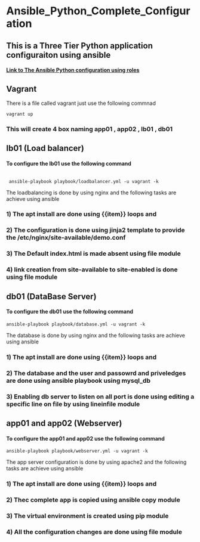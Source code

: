 # Ansible_Python_Complete_Configuration
## This is a Three Tier Python application configuraiton using ansible 
#### [Link to The Ansible Python configuration using roles](https://github.com/YashDevops/Ansible_Python_deployment_Using_Roles "Ansible_Python_deployment_Using_Roles")
## Vagrant
There is a file called vagrant just use the following commnad

```shell
vagrant up
```

### This will create 4 box naming app01 , app02 , lb01 , db01


## lb01 (Load balancer)
#### To configure the lb01 use the following command

```shell

 ansible-playbook playbook/loadbalancer.yml -u vagrant -k

```
The loadbalancing is done by using nginx and the following tasks are achieve using ansible
### 1) The apt install are done using {{item}} loops and 
### 2) The configuration is done using jinja2 template to provide the /etc/nginx/site-available/demo.conf
### 3) The Default index.html is made absent using file module
### 4) link creation from site-available to site-enabled is done using file module 



## db01 (DataBase Server)
#### To configure the db01 use the following command
```shell
ansible-playbook playbook/database.yml -u vagrant -k
```
The database is done by using nginx and the following tasks are achieve using ansible
### 1) The apt install are done using {{item}} loops and 
### 2) The database and the user and passowrd and priveledges are done using ansible playbook using mysql_db
### 3) Enabling db server to listen on all port is done using editing a specific line on file by using lineinfile module


## app01 and app02 (Webserver)

#### To configure the app01 and app02 use the following command
```shell
ansible-playbook playbook/webserver.yml -u vagrant -k

```
The app server configuration is done by using apache2 and the following tasks are achieve using ansible
### 1) The apt install are done using {{item}} loops and 
### 2) Thec complete app is copied using ansible copy module
### 3) The virtual environment is created using pip module 
### 4) All the configuration changes are done using file module
